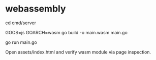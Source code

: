 # webassembly

cd cmd/server

GOOS=js GOARCH=wasm go build -o main.wasm main.go

go run main.go

Open assets/index.html and verify wasm module via page inspection. 
